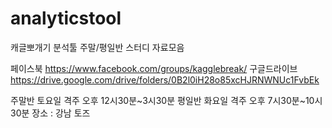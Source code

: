 # analyticstool

캐글뽀개기 분석툴 주말/평일반 스터디 자료모음

페이스북 https://www.facebook.com/groups/kagglebreak/
구글드라이브 https://drive.google.com/drive/folders/0B2l0iH28o85xcHJRNWNUc1FvbEk

주말반 토요일 격주 오후 12시30분~3시30분 
평일반 화요일 격주 오후 7시30분~10시30분
장소 : 강남 토즈
